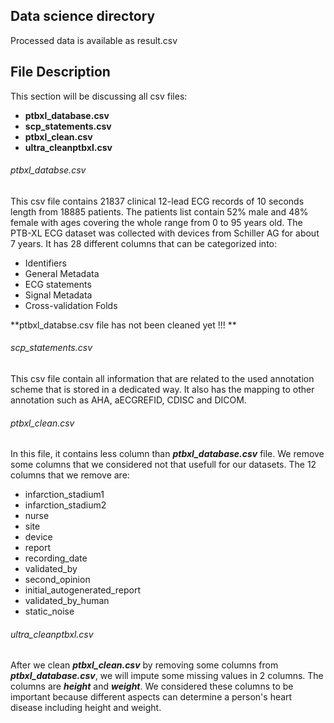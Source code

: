 ## Data science directory

Processed data is available as result.csv

## File Description 
This section will be discussing all csv files: 
- **ptbxl_database.csv** 
- **scp_statements.csv**
- **ptbxl_clean.csv**
- **ultra_cleanptbxl.csv**


###### ptbxl_databse.csv
This csv file contains 21837 clinical 12-lead ECG records of 10 seconds length from 18885 patients. The patients list contain 52% male and 48% female with ages covering the whole range from 0 to 95 years old. The PTB-XL ECG dataset was collected with devices from Schiller AG for about 7 years. It has 28 different columns that can be categorized into:
- Identifiers 
- General Metadata
- ECG statements
- Signal Metadata
- Cross-validation Folds

**ptbxl_databse.csv file has not been cleaned yet !!! **

###### scp_statements.csv
This csv file contain all information that are related to the used annotation scheme that is stored in a dedicated way. It also has the mapping to other annotation such as AHA, aECGREFID, CDISC and DICOM. 

###### ptbxl_clean.csv
In this file, it contains less column than **_ptbxl_database.csv_** file. We remove some columns that we considered not that usefull for our datasets. The 12 columns that we remove are:

- infarction_stadium1
- infarction_stadium2
- nurse
- site
- device
- report
- recording_date
- validated_by
- second_opinion
- initial_autogenerated_report
- validated_by_human
- static_noise

###### ultra_cleanptbxl.csv
After we clean **_ptbxl_clean.csv_** by removing some columns from **_ptbxl_database.csv_**, we will impute some missing values in 2 columns. The columns are **_height_** and **_weight_**. We considered these columns to be important because different aspects can determine a person's heart disease including height and weight.

